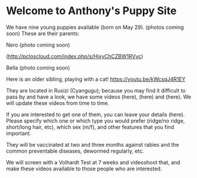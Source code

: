 # Welcome to Anthony's Puppy Site

We have nine young puppies available (born on May 29). (photos coming soon)
These are their parents:

Nero (photo coming soon)

(http://pcloscloud.com/index.php/s/HjxyChCZBW1RVvc)

Bella (photo coming soon)

Here is an older sibling, playing with a cat! 
https://youtu.be/kWcsqJ4R1EY

They are located in Rusizi (Cyangugu); because you may find it difficult to pass by and have a look, we have some videos (here), (here) and (here). We will update these videos from time to time.

If you are interested to get one of them, you can leave your details (here). Please specify which one or which type you would prefer (ridge/no ridge, short/long hair, etc), which sex (m/f), and other features that you find important.

They will be vaccinated at two and three months against rabies and the common preventable diseases, dewormed regularly,  etc. 

We will screen with a Volhardt Test at 7 weeks and videoshoot that, and make these videos available to those people who are interested.






